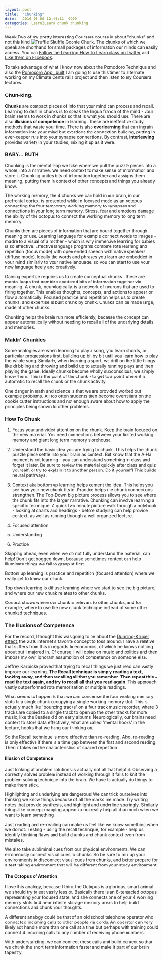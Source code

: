 ```yaml
---
layout: post
title:  "Chunking"
date:   2016-05-08 12:44:11 -0700
categories: Learn2Learn chunk chunking
---
```

Week Two of my pretty interesting Coursera course is about "chunks" and not this kind ![Truffle Shuffle Goonie Chunk](https://metrouk2.files.wordpress.com/2016/03/chunk_before.jpg). The chunks of which we speak are shorthand for small packages of information our minds can easily access. You can [Follow the Learning How To Learn class on Twitter](https://twitter.com/lhtl_mooc) and [Like them on Facebook](https://www.facebook.com/LHTOL).

To take advantage of what I know now about the Pomodoro Technique and also the [Pomodoro App I built](http://pomodoro-timer-rs.herokuapp.com/) I am going to use this timer to alternate working on my Climate Cents rails project and then listen to my Coursera lectures.

### Chun-king.
**Chunks** are compact pieces of info that your mind can process and recall. Learning to deal in chunks is to speak the lingua franca of the mind - your brain seems to work in chunks so that is what you should use. There are also **illusions of competence** in learning. These are ineffective study methods that waste your time. There is also **overlearning** that can ingrain information into your mind but overdoes the connection building, putting in ever-deeper ruts into your synapse connections. By contrast, **interleaving** provides variety in your studies, mixing it up as it were.

### BABY... RUTH
Chunking is the mental leap we take where we pull the puzzle pieces into a whole, into a narrative. We need context to make sense of information and store it. Chunking unites bits of infomation together and assigns them meaning, putting them in context of other concepts and things you already know. 

The working memory, the 4 chunks we can hold in our brain, in our prefrontal cortex, is presented whilei n focused mode as an octopus connecting the four temporary working memory to synapses and connections in your long term memory. Stress, fear and emotions damage the ability of the octopus to connect the working memory to long term memory.

Chunks then are pieces of information that are bound together through meaning or use. Learning language for example connect words to images - madre to a visual of a mother - which is why immersive learning for babies is so effective. Effective language programs combine rote learning and repetition (focus mode) with open ended speech with native speakers (diffuse mode). Ideally the words and phrases you learn are embedded in your mind similarly to your native language, so you can start to use your new language freely and creatively.

Gaining expertise requires us to create conceptual chunks. These are mental leaps that combine scattered bits of information together via meaning. A chunk, neurologically, is  a network of neurons that are used to firing together. This enables thoughts, concepts, and actions to appear or flow automatically. Focused practice and repetition helps us to create chunks, and expertise is built chunk by chunk. Chunks can be made large, made of other chunks.

Chunking helps the brain run more efficiently, because the concept can appear automatically without needing to recall all of the underlying details and memories.

### Makin' Chunkies
Some analogies are when learning to play a song, you learn chords, or particular progressions first, building up bit by bit until you learn how to play the whole song. Similarly, when learning a sport, we drill on the little things like dribbling and throwing and build up to actually running plays and then playing the game. Ideally chunks become wholly subconscious, we simply know them. This is the point of the chunk - to get to a point where it is automatic to recall the chunk or the chunk activity. 

One danger in math and science is that we are provided worked out example problems. All too often students then become overreliant on the cookie cutter instructions and not enough aware about how to apply the principles being shown to other problems.

### How To Chunk

1. Focus your undivided attention on the chunk. Keep the brain focused on the new material. You need connections between your limited working memory and giant long term memory storehouse.
2. Understand the basic idea you are trying to chunk. This helps the chunk puzzle piece settle into your brain as context. But know that the A-Ha moment is not learning - you can understand something in class and forget it later. Be sure to review the material quickly after class and quiz yourself, or try to explain it to another person. Do it yourself! This builds neural pathways.
3. Context aka bottom up learning helps cement the idea. This helps you see how your new chunk fits in. Practice helps the chunk connections strengthen. The Top-Down big picture process allows you to see where the chunk fits into the larger narrative. Chunking can involve learning a specific technique. A quick two minute picture walk through a notebook - looking at charts and headings - before studying can help provide context, as well as running through a well organized lecture.

1. Focused attention
2. Understanding
3. Practice

Skipping ahead, even when we do not fully understand the material, can help! Don't get bogged down, because sometimes context can help illuminate things we fail to grasp at first.

Bottom up learning is practice and repetition (focused attention) where we really get to know our chunk.

Top down learning is diffuse learning where we start to see the big picture, and where our new chunk relates to other chunks.

Context shows where our chunk is relevant to other chunks, and for example, where to use the new chunk technique instead of some other chunked techniques. 

### The Illusions of Competence
For the record, I thought this was going to be about the [Dunning-Kruger effect](https://en.wikipedia.org/wiki/Dunning%E2%80%93Kruger_effect), the 2016 internet's favorite concept to toss around. I have a relative that suffers from this in regards to economics, of which he knows nothing about but I majored in. Of course, I will opine on music and politics and then impose my own ignorant assumption of competence on someone else.

Jeffrey Karpicke proved that trying to recall things we just read can vastly improve our learning. **The Recall technique is simply reading a text, looking away, and then recalling all that you remember. Then repeat this - read the text again, and try to recall all that you read again.** This approach vastly outperformed rote memorization or multiple readings.

What seems to happen is that we can condense the four working memory slots to a single chunk occupying a single working memory slot. This is actually much like 'bouncing tracks' on a four track music recorder, where 3 tracks are copied to a single track to open up the other tracks for more music, like the Beatles did on early albums. Neurologically, our brains need context to store data effectively, what are called 'mental hooks' in the lecture, hooks that we hang our thinking on.

So the Recall technique is more effective than re-reading. Also, re-reading is only effective if there is a time gap between the first and second reading. Then it takes on the characteristics of spaced repetition.

#### Illusion of Competence
Just looking at problem solutions is actually not all that helpful. Observing a correctly solved problem instead of working through it fails to knit the problem solving technique into the brain. We have to actually do things to make them stick.

Highlighting and underlying are dangerous! We can trick ourselves into thinking we know things because of all the marks me made. Try writing notes that provide  synthesis, and highlight and underline sparingly. Similarly things like concept mapping appear to not really help all that much when we want to learn something.

Just reading and re-reading can make us feel like we know something when we do not. Testing - using the recall technique, for example - help us identify thinking flaws and build chunks and chunk context even from mistakes.

We also take subliminal cues from our physical environments. We can erroneously connect visual cues to chunks. So be sure to mix up your environments to disconnect visual cues from chunks, and better prepare for a test taking environment that will be different from your study environment.

#### The Octopus of Attention
I love this analogy, because I think the Octopus is a glorious, smart animal we should try to eat vastly less of. Basically there is an 8-tentacled octopus representing your focused state, and she connects one of your 4 working memory slots to 4 near infinite storage memory areas to help build connections and chunk your thoughts.

A different analogy could be that of an old school telephone operator who connected incoming calls to other people via cords. An operator can very likely not handle more than one call at a time but perhaps with training could connect 4 incoming calls to any number of receiving phone numbers.

With understanding, we can connect these calls and build context so that we chunk the short term information faster and make it part of our brain tapestry.